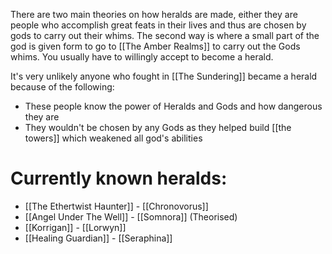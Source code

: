 There are two main theories on how heralds are made, either they are people who accomplish great feats in their lives and thus are chosen by gods to carry out their whims. The second way is where a small part of the god is given form to go to [[The Amber Realms]] to carry out the Gods whims. You usually have to willingly accept to become a herald.

It's very unlikely anyone who fought in [[The Sundering]] became a herald because of the following: 
- These people know the power of Heralds and Gods and how dangerous they are 
- They wouldn't be chosen by any Gods as they helped build [[the towers]] which weakened all god's abilities

# Currently known heralds:
- [[The Ethertwist Haunter]] - [[Chronovorus]] 
- [[Angel Under The Well]] - [[Somnora]] (Theorised)
- [[Korrigan]] - [[Lorwyn]]
- [[Healing Guardian]] - [[Seraphina]]


